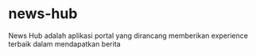 # news-hub
News Hub adalah aplikasi portal yang dirancang memberikan experience terbaik dalam mendapatkan berita

